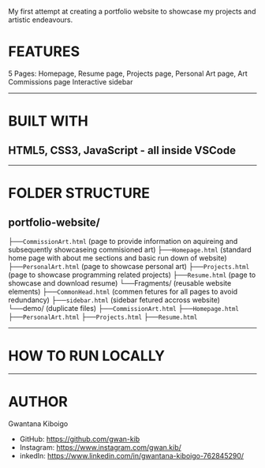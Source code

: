 My first attempt at creating a portfolio website to showcase my projects and artistic endeavours.

# FEATURES
5 Pages: Homepage, Resume page, Projects page, Personal Art page, Art Commissions page
Interactive sidebar

--------
# BUILT WITH
## HTML5, CSS3, JavaScript - all inside VSCode

----------
# FOLDER STRUCTURE
## portfolio-website/
├──`CommissionArt.html`  (page to provide information on aquireing and subsequently showcaseing commisioned art)
├──`Homepage.html`  (standard home page with about me sections and basic run down of website)
├──`PersonalArt.html`  (page to showcase personal art)
├──`Projects.html`  (page to showcase programming related projects)
├──`Resume.html`  (page to showcase and download resume)
└──Fragments/  (reusable website elements)
├──`CommonHead.html`  (commen fetures for all pages to avoid redundancy)
├──`sidebar.html`  (sidebar fetured accross website)
└──demo/  (duplicate files)
├──`CommissionArt.html`
├──`Homepage.html`
├──`PersonalArt.html`
├──`Projects.html`
├──`Resume.html`

----------
# HOW TO RUN LOCALLY

------------------
# AUTHOR
Gwantana Kiboigo
- GitHub: https://github.com/gwan-kib
- Instagram: https://www.instagram.com/gwan.kib/
- inkedIn: https://www.linkedin.com/in/gwantana-kiboigo-762845290/
